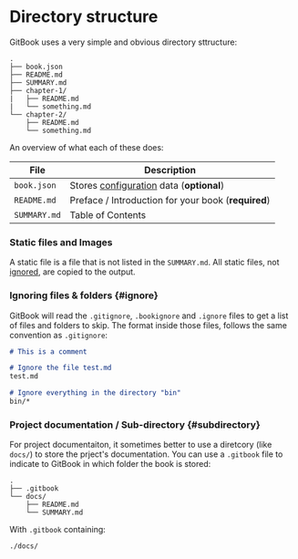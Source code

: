 # Directory structure

GitBook uses a very simple and obvious directory sttructure:

```
.
├── book.json
├── README.md
├── SUMMARY.md
├── chapter-1/
|   ├── README.md
|   └── something.md
└── chapter-2/
    ├── README.md
    └── something.md
```

An overview of what each of these does:

| File | Description |
| -------- | ----------- |
| `book.json` | Stores [configuration](config.md) data (__optional__) |
| `README.md` | Preface / Introduction for your book (**required**) |
| `SUMMARY.md` | Table of Contents |


### Static files and Images

A static file is a file that is not listed in the `SUMMARY.md`. All static files, not [ignored](#ignore), are copied to the output.

### Ignoring files & folders {#ignore}

GitBook will read the `.gitignore`, `.bookignore` and `.ignore` files to get a list of files and folders to skip.
The format inside those files, follows the same convention as `.gitignore`:

```markdown
# This is a comment

# Ignore the file test.md
test.md

# Ignore everything in the directory "bin"
bin/*
```

### Project documentation / Sub-directory {#subdirectory}

For project documentaiton, it sometimes better to use a diretcory (like `docs/`) to store the prject's documentation. You can use a `.gitbook` file to indicate to GitBook in which folder the book is stored:

```
.
├── .gitbook
└── docs/
    ├── README.md
    └── SUMMARY.md
```

With `.gitbook` containing:

```
./docs/
```
